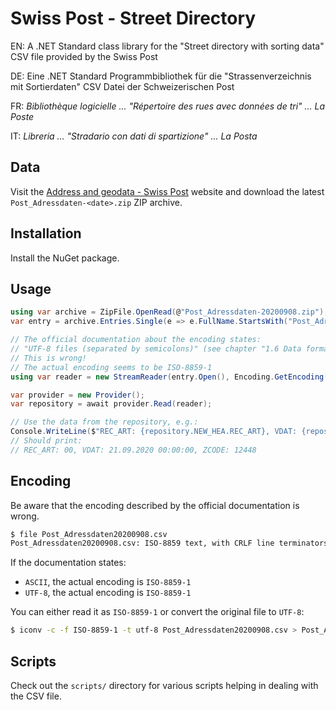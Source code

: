 # Swiss Post - Street Directory

EN: A .NET Standard class library for the "Street directory with sorting data" CSV file provided by the Swiss Post

DE: Eine .NET Standard Programmbibliothek für die "Strassenverzeichnis mit Sortierdaten" CSV Datei der Schweizerischen Post

FR: *Bibliothèque logicielle ... "Répertoire des rues avec données de tri" ... La Poste*

IT: *Libreria  ... "Stradario con dati di spartizione" ... La Posta*


## Data

Visit the [Address and geodata - Swiss Post](https://www.post.ch/en/customer-center/online-services/zopa/adress-und-geodaten/info) website and download the latest `Post_Adressdaten-<date>.zip` ZIP archive.


## Installation

Install the NuGet package.


## Usage



```csharp
using var archive = ZipFile.OpenRead(@"Post_Adressdaten-20200908.zip");
var entry = archive.Entries.Single(e => e.FullName.StartsWith("Post_Adressdaten") && e.FullName.EndsWith(".csv"));

// The official documentation about the encoding states:
// "UTF-8 files (separated by semicolons)" (see chapter "1.6 Data format")
// This is wrong!
// The actual encoding seems to be ISO-8859-1
using var reader = new StreamReader(entry.Open(), Encoding.GetEncoding("ISO-8859-1"));

var provider = new Provider();
var repository = await provider.Read(reader);

// Use the data from the repository, e.g.:
Console.WriteLine($"REC_ART: {repository.NEW_HEA.REC_ART}, VDAT: {repository.NEW_HEA.VDAT}, ZCODE: {repository.NEW_HEA.ZCODE}");
// Should print:
// REC_ART: 00, VDAT: 21.09.2020 00:00:00, ZCODE: 12448
```


## Encoding

Be aware that the encoding described by the official documentation is wrong.

```bash
$ file Post_Adressdaten20200908.csv
Post_Adressdaten20200908.csv: ISO-8859 text, with CRLF line terminators
```

If the documentation states:
 - `ASCII`, the actual encoding is `ISO-8859-1`
 - `UTF-8`, the actual encoding is `ISO-8859-1`

You can either read it as `ISO-8859-1` or convert the original file to `UTF-8`:

```bash
$ iconv -c -f ISO-8859-1 -t utf-8 Post_Adressdaten20200908.csv > Post_Adressdaten20200908.utf8.csv
```

## Scripts

Check out the `scripts/` directory for various scripts helping in dealing with the CSV file.
